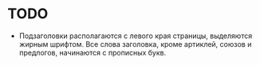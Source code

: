 # TODO
- Подзаголовки располагаются с левого края страницы, выделяются жирным шрифтом. Все слова заголовка, кроме артиклей, союзов и предлогов, начинаются с прописных букв.
